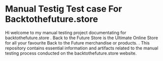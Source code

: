 # Manual Testig Test case For Backtothefuture.store 

Hi welcome to my manual testing project documentating for backtothefuture.store . Back to the Future Store is the Ultimate Online Store for all your favourite Back to the Future merchandise or products. . This repository contains essential information and artifacts related to the manual testing process conducted on the backtothefuture.store website.
